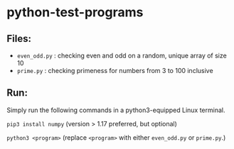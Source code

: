 # python-test-programs

## Files:

- `even_odd.py` : checking even and odd on a random, unique array of size 10
- `prime.py` : checking primeness for numbers from 3 to 100 inclusive

## Run:

Simply run the following commands in a python3-equipped Linux terminal.

`pip3 install numpy` (version > 1.17 preferred, but optional)

`python3 <program>` (replace `<program>` with either `even_odd.py` or `prime.py`.)